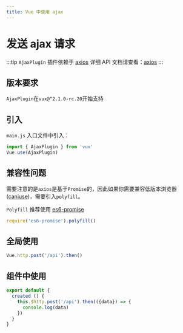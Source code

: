 ```yaml
---
title: Vue 中使用 ajax
---
```


# 发送 ajax 请求


:::tip
`AjaxPlugin` 插件依赖于 [axios](https://github.com/mzabriskie/axios)
详细 API 文档请查看：[axios](https://github.com/mzabriskie/axios)
:::

## 版本要求

`AjaxPlugin`在`vux@^2.1.0-rc.20`开始支持


## 引入

`main.js` 入口文件中引入：

``` js
import { AjaxPlugin } from 'vux'
Vue.use(AjaxPlugin)
```

## 兼容性问题

需要注意的是`axios`是基于`Promise`的，因此如果你需要兼容低版本浏览器([caniuse](http://caniuse.com/#feat=promises))，需要引入`polyfill`。

`Polyfill` 推荐使用 [es6-promise](https://github.com/stefanpenner/es6-promise)


``` js
require('es6-promise').polyfill()
```

## 全局使用

``` js
Vue.http.post('/api').then()
```

## 组件中使用

``` js
export default {
  created () {
    this.$http.post('/api').then(({data}) => {
      console.log(data)
    })
  }
}
```
